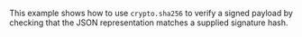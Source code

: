 This example shows how to use `crypto.sha256` to verify a signed payload by checking that the JSON representation matches a supplied signature hash.
